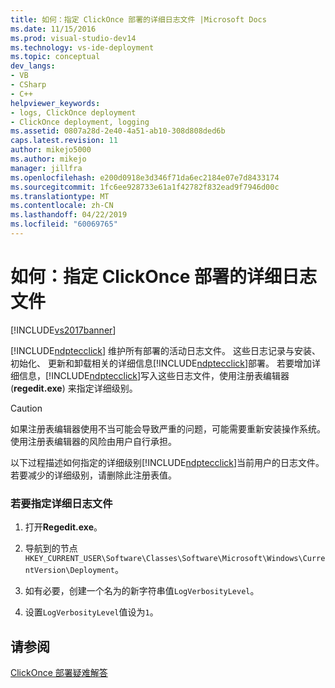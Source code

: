 ```yaml
---
title: 如何：指定 ClickOnce 部署的详细日志文件 |Microsoft Docs
ms.date: 11/15/2016
ms.prod: visual-studio-dev14
ms.technology: vs-ide-deployment
ms.topic: conceptual
dev_langs:
- VB
- CSharp
- C++
helpviewer_keywords:
- logs, ClickOnce deployment
- ClickOnce deployment, logging
ms.assetid: 0807a28d-2e40-4a51-ab10-308d808ded6b
caps.latest.revision: 11
author: mikejo5000
ms.author: mikejo
manager: jillfra
ms.openlocfilehash: e200d0918e3d346f71da6ec2184e07e7d8433174
ms.sourcegitcommit: 1fc6ee928733e61a1f42782f832ead9f7946d00c
ms.translationtype: MT
ms.contentlocale: zh-CN
ms.lasthandoff: 04/22/2019
ms.locfileid: "60069765"
---
```

# <a name="how-to-specify-verbose-log-files-for-clickonce-deployments"></a>如何：指定 ClickOnce 部署的详细日志文件
[!INCLUDE[vs2017banner](../includes/vs2017banner.md)]

[!INCLUDE[ndptecclick](../includes/ndptecclick-md.md)] 维护所有部署的活动日志文件。 这些日志记录与安装、 初始化、 更新和卸载相关的详细信息[!INCLUDE[ndptecclick](../includes/ndptecclick-md.md)]部署。 若要增加详细信息，[!INCLUDE[ndptecclick](../includes/ndptecclick-md.md)]写入这些日志文件，使用注册表编辑器 (**regedit.exe**) 来指定详细级别。  
  
> [!CAUTION]
>  如果注册表编辑器使用不当可能会导致严重的问题，可能需要重新安装操作系统。 使用注册表编辑器的风险由用户自行承担。  
  
 以下过程描述如何指定的详细级别[!INCLUDE[ndptecclick](../includes/ndptecclick-md.md)]当前用户的日志文件。 若要减少的详细级别，请删除此注册表值。  
  
### <a name="to-specify-verbose-log-files"></a>若要指定详细日志文件  
  
1. 打开**Regedit.exe**。  
  
2. 导航到的节点`HKEY_CURRENT_USER\Software\Classes\Software\Microsoft\Windows\CurrentVersion\Deployment`。  
  
3. 如有必要，创建一个名为的新字符串值`LogVerbosityLevel`。  
  
4. 设置`LogVerbosityLevel`值设为`1`。  
  
## <a name="see-also"></a>请参阅  
 [ClickOnce 部署疑难解答](../deployment/troubleshooting-clickonce-deployments.md)
